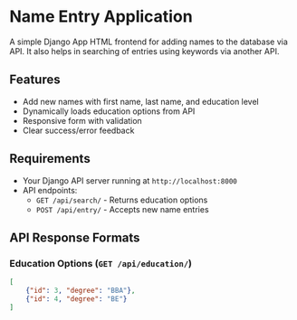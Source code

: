 # Name Entry Application
A simple Django App HTML frontend for adding names to the database via API. It also helps in searching of entries using keywords via another API.

## Features

- Add new names with first name, last name, and education level
- Dynamically loads education options from API
- Responsive form with validation
- Clear success/error feedback

## Requirements

- Your Django API server running at `http://localhost:8000`
- API endpoints:
  - `GET /api/search/` - Returns education options
  - `POST /api/entry/` - Accepts new name entries

## API Response Formats

### Education Options (`GET /api/education/`)
```json
[
    {"id": 3, "degree": "BBA"},
    {"id": 4, "degree": "BE"}
]